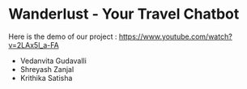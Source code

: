 # Wanderlust - Your Travel Chatbot

Here is the demo of our project : https://www.youtube.com/watch?v=2LAx5l_a-FA

- Vedanvita Gudavalli
- Shreyash Zanjal
- Krithika Satisha

